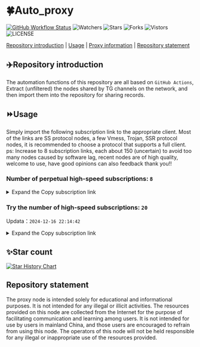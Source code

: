 # 🍀Auto_proxy
[![GitHub Workflow Status](https://img.shields.io/github/actions/workflow/status/PangTouY00/Auto_proxy/main.yml?branch=main)](https://github.com/PangTouY00/Auto_proxy/actions/workflows/main.yml?branch=main) 
![Watchers](https://img.shields.io/github/watchers/w1770946466/Auto_proxy) ![Stars](https://img.shields.io/github/stars/PangTouY00/Auto_proxy) ![Forks](https://img.shields.io/github/forks/w1770946466/Auto_proxy) ![Vistors](https://visitor-badge.laobi.icu/badge?page_id=PangTouY00.Auto_proxy) ![LICENSE](https://img.shields.io/badge/license-CC%20BY--SA%204.0-green.svg)

[Repository introduction](https://github.com/PangTouY00/Auto_proxy#Repositoryintroduction) | [Usage](https://github.com/PangTouY00/Auto_proxy#Usage) | [Proxy information](https://github.com/PangTouY00/Auto_proxy#Proxyinformation) | [Repository statement](https://github.com/PangTouY00/Auto_proxy#Repositorystatement)

## ✈️Repository introduction
The automation functions of this repository are all based on `GitHub Actions`,
Extract (unfiltered) the nodes shared by TG channels on the network, and then import them into the repository for sharing records.

## ⏩Usage
Simply import the following subscription link to the appropriate client. Most of the links are SS protocol nodes, a few Vmess, Trojan, SSR protocol nodes, it is recommended to choose a protocol that supports a full client.
ps: Increase to 8 subscription links, each about 150 (uncertain) to avoid too many nodes caused by software lag, recent nodes are of high quality, welcome to use, have good opinions can also feedback thank you!!

### Number of perpetual high-speed subscriptions: `8`

<details>
  <summary>Expand the Copy subscription link</summary>

  
- [Multiprotocol Base64 encoding](https://raw.githubusercontent.com/PangTouY00/Auto_proxy/main/Long_term_subscription1)
`https://raw.githubusercontent.com/PangTouY00/Auto_proxy/main/Long_term_subscription_num`
`Total number of merge nodes: 2417`

- [Multiprotocol Base64 encoding](https://raw.githubusercontent.com/PangTouY00/Auto_proxy/main/Long_term_subscription1)
`https://raw.githubusercontent.com/PangTouY00/Auto_proxy/main/Long_term_subscription1`
`Total number of merge nodes: 303`

- [Multiprotocol Base64 encoding](https://raw.githubusercontent.com/PangTouY00/Auto_proxy/main/Long_term_subscription2)
`https://raw.githubusercontent.com/PangTouY00/Auto_proxy/main/Long_term_subscription2`
`Total number of merge nodes: 303`

- [Multiprotocol Base64 encoding](https://raw.githubusercontent.com/PangTouY00/Auto_proxy/main/Long_term_subscription3)
`https://raw.githubusercontent.com/PangTouY00/Auto_proxy/main/Long_term_subscription3`
`Total number of merge nodes: 303`

- [Multiprotocol Base64 encoding](https://raw.githubusercontent.com/PangTouY00/Auto_proxy/main/Long_term_subscription4)
`https://raw.githubusercontent.com/PangTouY00/Auto_proxy/main/Long_term_subscription4`
`Total number of merge nodes: 303`

- [Multiprotocol Base64 encoding](https://raw.githubusercontent.comPangTouY00/Auto_proxy/main/Long_term_subscription5)
`https://raw.githubusercontent.com/PangTouY00/Auto_proxy/main/Long_term_subscription5`
`Total number of merge nodes: 303`

- [Multiprotocol Base64 encoding](https://raw.githubusercontent.com/PangTouY00/Auto_proxy/main/Long_term_subscription6)
`https://raw.githubusercontent.com/PangTouY00/Auto_proxy/main/Long_term_subscription6`
`Total number of merge nodes: 303`

- [Multiprotocol Base64 encoding](https://raw.githubusercontent.com/PangTouY00/Auto_proxy/main/Long_term_subscription7)
`https://raw.githubusercontent.com/PangTouY00/Auto_proxy/main/Long_term_subscription7`
`Total number of merge nodes: 303`

- [Multiprotocol Base64 encoding](https://raw.githubusercontent.com/PangTouY00/Auto_proxy/main/Long_term_subscription8)
`https://raw.githubusercontent.com/PangTouY00/Auto_proxy/main/Long_term_subscription8`
`Total number of merge nodes: 296`

- [Clash subscription](https://raw.githubusercontent.com/PangTouY00/Auto_proxy/main/Long_term_subscription2.yaml)
`https://raw.githubusercontent.com/PangTouY00/Auto_proxy/main/Long_term_subscription1.yaml`


- [Clash subscription](https://raw.githubusercontent.com/PangTouY00/Auto_proxy/main/Long_term_subscription2.yaml)
`https://raw.githubusercontent.com/PangTouY00/Auto_proxy/main/Long_term_subscription2.yaml`


- [Clash subscription](https://raw.githubusercontent.com/PangTouY00/Auto_proxy/main/Long_term_subscription3.yaml)
`https://raw.githubusercontent.com/PangTouY00/Auto_proxy/main/Long_term_subscription3.yaml`
  
</details>

### Try the number of high-speed subscriptions: `20`
Updata：`2024-12-16 22:14:42`


<details>
  <summary>Expand the Copy subscription link</summary>  
























































































































































































































































































































































































































































































































































































































































































































































































































































































































































































































































































































































































































































































































































































































































































































































































































































































































































































































































































































































































































































































































































































































































































































































































































































































































































































































































































































































































































































































































































































































































































































































































































































































































































































































































































































































































































































































































































































































































































































































































































































































































































































































































































































































































































































































































































































































































































































































































































































































































































































































































































































































































































































































































































































































































































































































































































































































































































































































































































































































































































































































































































































































































































































































































































































































































































































































































































































































































































































































































































































































































































































































































































































































































































































































































































































































































































































































































































































































































































































































































































































































































































































































































































































































































































































































































































































































































































































































































































































































































































































































































































































































































































































































































































































































































































































































































































































































































































































































































































































































































































































































































































































































































































































































































































































































































































































































































































































































































































































































































































































































































































































































































































































































































































































































































































































































































































































































































































































































































































































































































































































































































































































































































































































































































































































































































































































































































































































































































































































































































































































































































































































































































































































































































































































































































































































































































































































































































































































































































































































































































































































































































































































































































































































































































































































































































































































































































































































































































































































































































































































































































































































































































































































































































































































































































































































































































































































































































































































































































































































































































































































































































































































































































































































































































































































































































































































































































































































































































































































































































































































































































































































































































































































































































































































































































































































































































































































































































































































































































>Trial subscription：
`https://qingyun.zybs.eu.org/api/v1/client/subscribe?token=05a0c369feac721abf396da2e8d4ab82`




>Trial subscription：
`https://needss.link/api/v1/client/subscribe?token=6531baec7281ed7bcda8a108381e74b2`




>Trial subscription：
`https://vpn.sudatech.store/api/v1/client/subscribe?token=1de144ba1ce694b417ec121f8384d141`




>Trial subscription：
`https://666666222.xyz/api/v1/client/subscribe?token=c808f090b906d12c1166bdc309861313`




>Trial subscription：
`https://dl.vfkum.website/api/v1/client/subscribe?token=3b48228774fcef9844b919b8b74059c4`




>Trial subscription：
`https://sulink.pro/api/v1/client/subscribe?token=0b3511bb2709b06a9d3bc4095b2fad33`




>Trial subscription：
`https://hy-2.com/api/v1/client/subscribe?token=cb76eecf739bb16703907ce9440effc8`




>Trial subscription：
`https://abyssvpn.com/api/v1/client/subscribe?token=7165c9c9c0c0948835b622376e5a647d`




>Trial subscription：
`https://tianmaojichang.us.kg/api/v1/client/subscribe?token=0da48f9c3d2a7ce9d7ab2f11985340ad`




>Trial subscription：
`https://sq9xy6.cpminig.com/api/v1/client/subscribe?token=913bc174eae5cdbac64718b6b210291b`




>Trial subscription：
`https://v2rayshare.githubrowcontent.com/2024/12/20241216.txt`




>Trial subscription：
`https://xueyejiasu.com/api/v1/client/subscribe?token=f172d65945aa397de928de7388db6ebe`




>Trial subscription：
`https://ch.louwangzhiyu.xyz/api/v1/client/subscribe?token=241aa3231cef236456abc92d1f0ad37c`




>Trial subscription：
`https://nodefree.githubrowcontent.com/2024/12/20241216.txt`




>Trial subscription：
`https://vt.louwangzhiyu.xyz/api/v1/client/subscribe?token=67a767389218de7eba17b62e2a46a766`




>Trial subscription：
`https://www.kuaidog006.top/api/v1/client/subscribe?token=8ea77e1048cee1182fe464c4b785b6d8`




>Trial subscription：
`https://lanmaoyun.icu/api/v1/client/subscribe?token=a35c0663deaae4e81f378c4c71e719d8`




>Trial subscription：
`https://fs.v2rayse.com/share/20241216/cmhkvf57pf.txt`




>Trial subscription：
`https://dashuai.us/api/v1/client/subscribe?token=99969f9deabc1780cf180c76b7414761`




>Trial subscription：
`https://www.kuaidog009.top/api/v1/client/subscribe?token=ec525e571d340f8f2fa5a49bb86c0cd3`



</details>

## ✨Star count
[![Star History Chart](https://api.star-history.com/svg?repos=PangTouY00/Auto_proxy&type=Date)](https://star-history.com/#w1770946466/Auto_proxy&Date)



## Repository statement
The proxy node is intended solely for educational and informational purposes. It is not intended for any illegal or illicit activities. The resources provided on this node are collected from the Internet for the purpose of facilitating communication and learning among users. It is not intended for use by users in mainland China, and those users are encouraged to refrain from using this node. The operators of this node will not be held responsible for any illegal or inappropriate use of the resources provided.
